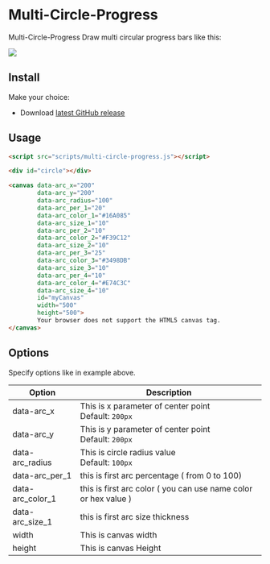 Multi-Circle-Progress
======================

Multi-Circle-Progress Draw multi circular progress bars like this:

![](https://i.ibb.co/tYFN8BM/mcp.png)

Install
-------

Make your choice:

* Download [latest GitHub release](https://github.com/Reza-Javadpour/Multi-Circle-Progress)

Usage
-----

```html
<script src="scripts/multi-circle-progress.js"></script>

<div id="circle"></div>

<canvas data-arc_x="200"
        data-arc_y="200"
        data-arc_radius="100"
        data-arc_per_1="20"
        data-arc_color_1="#16A085"
        data-arc_size_1="10"
        data-arc_per_2="10"
        data-arc_color_2="#F39C12"
        data-arc_size_2="10"
        data-arc_per_3="25"
        data-arc_color_3="#3498DB"
        data-arc_size_3="10"
        data-arc_per_4="10"
        data-arc_color_4="#E74C3C"
        data-arc_size_4="10"
        id="myCanvas"
        width="500"
        height="500">
        Your browser does not support the HTML5 canvas tag.
</canvas>
```

Options
-------

Specify options like in example above.

| Option | Description |
| ---- | ---- |
| data-arc_x | This is x parameter of center point <br> Default: `200px` |
| data-arc_y | This is y parameter of center point <br> Default: `200px` |
| data-arc_radius | This is circle radius value <br> Default: `100px` |
| data-arc_per_1 | this is first arc percentage ( from 0 to 100) |
| data-arc_color_1 | this is first arc color ( you can use name color or hex value ) |
| data-arc_size_1 | this is first arc size thickness |
| width | This is canvas width |
 |height | This is canvas Height |
